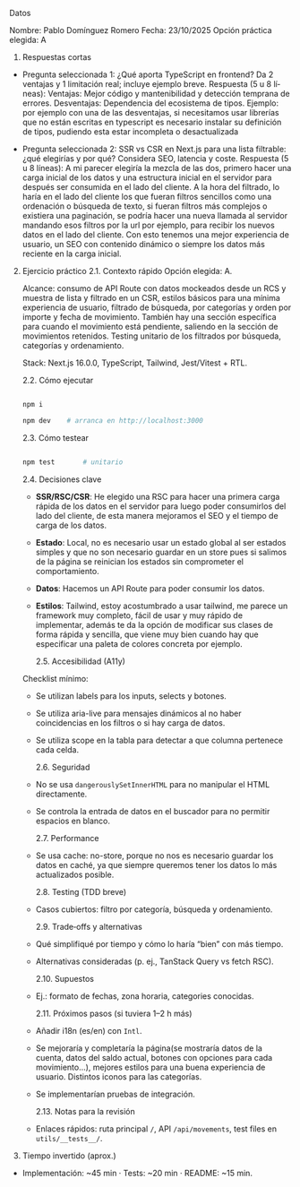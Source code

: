 Datos

Nombre: Pablo Domínguez Romero
Fecha: 23/10/2025
Opción práctica elegida: A

1. Respuestas cortas

- Pregunta seleccionada 1: ¿Qué aporta TypeScript en frontend? Da 2 ventajas y 1 limitación real; incluye ejemplo breve.
  Respuesta (5 u 8 lí­neas):
  Ventajas: Mejor código y mantenibilidad y detección temprana de errores.
  Desventajas: Dependencia del ecosistema de tipos.
  Ejemplo: por ejemplo con una de las desventajas, si necesitamos usar librerías que no están escritas en typescript es necesario instalar su definición de tipos, pudiendo esta estar incompleta o desactualizada

- Pregunta seleccionada 2: SSR vs CSR en Next.js para una lista filtrable: ¿qué elegirías y por qué? Considera SEO, latencia y coste.
  Respuesta (5 u 8 lí­neas):
  A mi parecer elegiría la mezcla de las dos, primero hacer una carga inicial de los datos y una estructura inicial en el servidor para después ser consumida en el lado del cliente. A la hora del filtrado, lo haría en el lado del cliente los que fueran filtros sencillos como una ordenación o búsqueda de texto, si fueran filtros más complejos o existiera una paginación, se podría hacer una nueva llamada al servidor mandando esos filtros por la url por ejemplo, para recibir los nuevos datos en el lado del cliente. Con esto tenemos una mejor experiencia de usuario, un SEO con contenido dinámico o siempre los datos más reciente en la carga inicial.

2. Ejercicio práctico
   2.1. Contexto rápido
   Opción elegida: A.

   Alcance: consumo de API Route con datos mockeados desde un RCS y muestra de lista y filtrado en un CSR, estilos básicos para una mínima experiencia de usuario, filtrado de búsqueda, por categorías y orden por importe y fecha de movimiento. También hay una sección específica para cuando el movimiento está pendiente, saliendo en la sección de movimientos retenidos. Testing unitario de los filtrados por búsqueda, categorías y ordenamiento.

   Stack: Next.js 16.0.0, TypeScript, Tailwind, Jest/Vitest + RTL.

   2.2. Cómo ejecutar

   ```bash

   npm i

   npm dev    # arranca en http://localhost:3000

   ```

   2.3. Cómo testear

   ```bash

   npm test       # unitario

   ```

   2.4. Decisiones clave

   - **SSR/RSC/CSR**: He elegido una RSC para hacer una primera carga rápida de los datos en el servidor para luego poder consumirlos del lado del cliente, de esta manera
     mejoramos el SEO y el tiempo de carga de los datos.
   - **Estado**: Local, no es necesario usar un estado global al ser estados simples y que no son necesario guardar en un store pues si salimos de la página se reinician los estados sin comprometer el comportamiento.
   - **Datos**: Hacemos un API Route para poder consumir los datos.
   - **Estilos**: Tailwind, estoy acostumbrado a usar tailwind, me parece un framework muy completo, fácil de usar y muy rápido de implementar, además te da la opción de modificar sus clases de forma rápida y sencilla, que viene muy bien cuando hay que especificar una paleta de colores concreta por ejemplo.

     2.5. Accesibilidad (A11y)

   Checklist mínimo:

   - Se utilizan labels para los inputs, selects y botones.
   - Se utiliza aria-live para mensajes dinámicos al no haber coincidencias en los filtros o si hay carga de datos.
   - Se utiliza scope en la tabla para detectar a que columna pertenece cada celda.

     2.6. Seguridad

   - No se usa `dangerouslySetInnerHTML` para no manipular el HTML directamente.
   - Se controla la entrada de datos en el buscador para no permitir espacios en blanco.

     2.7. Performance

   - Se usa cache: no-store, porque no nos es necesario guardar los datos en caché, ya que siempre queremos tener los datos lo más actualizados posible.

     2.8. Testing (TDD breve)

   - Casos cubiertos: filtro por categoría, búsqueda y ordenamiento.

     2.9. Trade‑offs y alternativas

   - Qué simplifiqué por tiempo y cómo lo haría “bien” con más tiempo.
   - Alternativas consideradas (p. ej., TanStack Query vs fetch RSC).

     2.10. Supuestos

   - Ej.: formato de fechas, zona horaria, categories conocidas.

     2.11. Próximos pasos (si tuviera 1–2 h más)

   - Añadir i18n (es/en) con `Intl`.
   - Se mejoraría y completaría la página(se mostraría datos de la cuenta, datos del saldo actual, botones con opciones para cada movimiento...), mejores estilos para una buena experiencia de usuario. Distintos iconos para las categorías.
   - Se implementarían pruebas de integración.

     2.13. Notas para la revisión

   - Enlaces rápidos: ruta principal `/`, API `/api/movements`, test files en `utils/__tests__/`.

3. Tiempo invertido (aprox.)

- Implementación: ~45 min · Tests: ~20 min · README: ~15 min.
